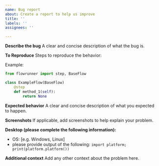 ```yaml
---
name: Bug report
about: Create a report to help us improve
title: ''
labels: ''
assignees: ''

---
```


**Describe the bug**
A clear and concise description of what the bug is.

**To Reproduce**
Steps to reproduce the behavior:

Example:
```python
from flowrunner import step, BaseFlow

class ExampleFlow(BaseFlow)
    @step
    def method_1(self):
        return None
```

**Expected behavior**
A clear and concise description of what you expected to happen.

**Screenshots**
If applicable, add screenshots to help explain your problem.

**Desktop (please complete the following information):**
 - OS: [e.g. Windows, Linux]
 - please provide output of the following: ``import platform; print(platform.platform())``


**Additional context**
Add any other context about the problem here.
